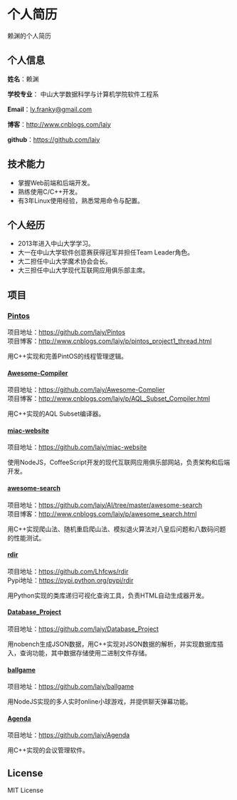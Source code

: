 个人简历
======================
赖渊的个人简历

## 个人信息

**姓名**：赖渊 

**学校专业**： 中山大学数据科学与计算机学院软件工程系

**Email**：ly.franky@gmail.com

**博客**：http://www.cnblogs.com/laiy

**github**：https://github.com/laiy

## 技术能力

* 掌握Web前端和后端开发。
* 熟练使用C/C++开发。
* 有3年Linux使用经验，熟悉常用命令与配置。

## 个人经历
* 2013年进入中山大学学习。
* 大一在中山大学软件创意赛获得冠军并担任Team Leader角色。
* 大二担任中山大学魔术协会会长。
* 大三担任中山大学现代互联网应用俱乐部主席。

## 项目

### [Pintos](https://github.com/laiy/Pintos)
项目地址：https://github.com/laiy/Pintos  
项目博客：http://www.cnblogs.com/laiy/p/pintos_project1_thread.html

用C++实现和完善PintOS的线程管理逻辑。

#### [Awesome-Compiler](https://github.com/laiy/Awesome-Complier)
项目地址：https://github.com/laiy/Awesome-Complier  
项目博客：http://www.cnblogs.com/laiy/p/AQL_Subset_Compiler.html

用C++实现的AQL Subset编译器。

#### [miac-website](https://github.com/laiy/miac-website)
项目地址：https://github.com/laiy/miac-website

使用NodeJS，CoffeeScript开发的现代互联网应用俱乐部网站，负责架构和后端开发。

#### [awesome-search](https://github.com/laiy/AI/tree/master/awesome-search)
项目地址：https://github.com/laiy/AI/tree/master/awesome-search  
项目博客：http://www.cnblogs.com/laiy/p/awesome_search.html

用C++实现爬山法、随机重启爬山法、模拟退火算法对八皇后问题和八数码问题的性能测试。

#### [rdir](https://github.com/Lhfcws/rdir)
项目地址：https://github.com/Lhfcws/rdir  
Pypi地址：https://pypi.python.org/pypi/rdir

用Python实现的类库递归可视化查询工具，负责HTML自动生成器开发。

#### [Database_Project](https://github.com/laiy/Database_Project)
项目地址：https://github.com/laiy/Database_Project

用nobench生成JSON数据，用C++实现对JSON数据的解析，并实现数据库插入，查询功能，其中数据存储使用二进制文件存储。

#### [ballgame](https://github.com/laiy/ballgame)
项目地址：https://github.com/laiy/ballgame

用NodeJS实现的多人实时online小球游戏，并提供聊天弹幕功能。

#### [Agenda](https://github.com/laiy/Agenda)
项目地址：https://github.com/laiy/Agenda

用C++实现的会议管理软件。

## License
MIT License

